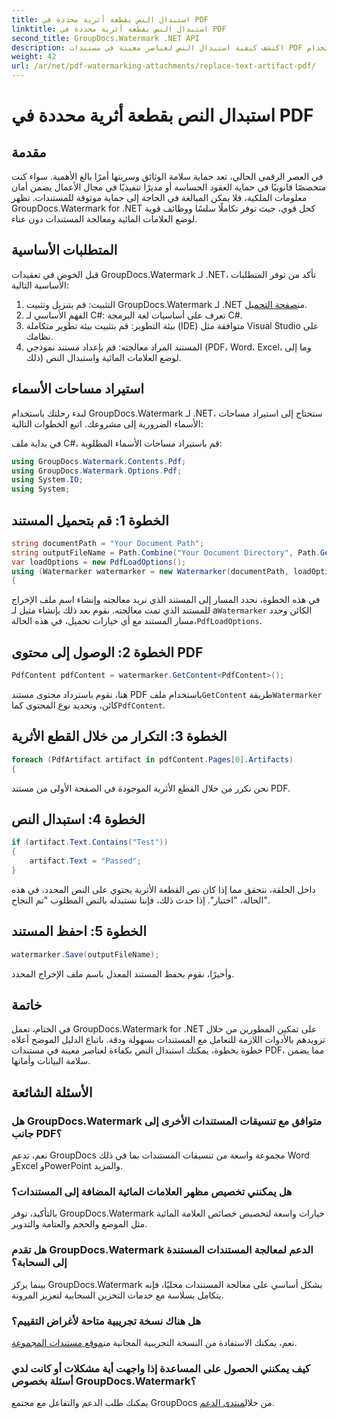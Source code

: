 ```yaml
---
title: استبدال النص بقطعة أثرية محددة في PDF
linktitle: استبدال النص بقطعة أثرية محددة في PDF
second_title: GroupDocs.Watermark .NET API
description: اكتشف كيفية استبدال النص لعناصر معينة في مستندات PDF باستخدام GroupDocs.Watermark لـ .NET. تعزيز أمن المستندات وسلامتها دون عناء.
weight: 42
url: /ar/net/pdf-watermarking-attachments/replace-text-artifact-pdf/
---
```


# استبدال النص بقطعة أثرية محددة في PDF

## مقدمة
في العصر الرقمي الحالي، تعد حماية سلامة الوثائق وسريتها أمرًا بالغ الأهمية. سواء كنت متخصصًا قانونيًا في حماية العقود الحساسة أو مديرًا تنفيذيًا في مجال الأعمال يضمن أمان معلومات الملكية، فلا يمكن المبالغة في الحاجة إلى حماية موثوقة للمستندات. تظهر GroupDocs.Watermark for .NET كحل قوي، حيث توفر تكاملًا سلسًا ووظائف قوية لوضع العلامات المائية ومعالجة المستندات دون عناء.
## المتطلبات الأساسية
قبل الخوض في تعقيدات GroupDocs.Watermark لـ .NET، تأكد من توفر المتطلبات الأساسية التالية:
1. التثبيت: قم بتنزيل وتثبيت GroupDocs.Watermark لـ .NET من[صفحة التحميل](https://releases.groupdocs.com/Watermark/net/).
2. الفهم الأساسي لـ C#: تعرف على أساسيات لغة البرمجة C#.
3. بيئة التطوير: قم بتثبيت بيئة تطوير متكاملة (IDE) متوافقة مثل Visual Studio على نظامك.
4. المستند المراد معالجته: قم بإعداد مستند نموذجي (PDF، Word، Excel، وما إلى ذلك) لوضع العلامات المائية واستبدال النص.

## استيراد مساحات الأسماء
لبدء رحلتك باستخدام GroupDocs.Watermark لـ .NET، ستحتاج إلى استيراد مساحات الأسماء الضرورية إلى مشروعك. اتبع الخطوات التالية:

في بداية ملف C#، قم باستيراد مساحات الأسماء المطلوبة:
```csharp
using GroupDocs.Watermark.Contents.Pdf;
using GroupDocs.Watermark.Options.Pdf;
using System.IO;
using System;
```
## الخطوة 1: قم بتحميل المستند
```csharp
string documentPath = "Your Document Path";
string outputFileName = Path.Combine("Your Document Directory", Path.GetFileName(documentPath));
var loadOptions = new PdfLoadOptions();
using (Watermarker watermarker = new Watermarker(documentPath, loadOptions))
{
```
 في هذه الخطوة، نحدد المسار إلى المستند الذي نريد معالجته وإنشاء اسم ملف الإخراج للمستند الذي تمت معالجته. نقوم بعد ذلك بإنشاء مثيل لـ a`Watermarker` الكائن وحدد مسار المستند مع أي خيارات تحميل، في هذه الحالة،`PdfLoadOptions`.
## الخطوة 2: الوصول إلى محتوى PDF
```csharp
PdfContent pdfContent = watermarker.GetContent<PdfContent>();
```
 هنا، نقوم باسترداد محتوى مستند PDF باستخدام ملف`GetContent` طريقة`Watermarker` كائن، وتحديد نوع المحتوى كما`PdfContent`.
## الخطوة 3: التكرار من خلال القطع الأثرية
```csharp
foreach (PdfArtifact artifact in pdfContent.Pages[0].Artifacts)
{
```
نحن نكرر من خلال القطع الأثرية الموجودة في الصفحة الأولى من مستند PDF.
## الخطوة 4: استبدال النص
```csharp
if (artifact.Text.Contains("Test"))
{
    artifact.Text = "Passed";
}
```
داخل الحلقة، نتحقق مما إذا كان نص القطعة الأثرية يحتوي على النص المحدد، في هذه الحالة، "اختبار". إذا حدث ذلك، فإننا نستبدله بالنص المطلوب "تم النجاح".
## الخطوة 5: احفظ المستند
```csharp
watermarker.Save(outputFileName);
```
وأخيرًا، نقوم بحفظ المستند المعدل باسم ملف الإخراج المحدد.

## خاتمة
في الختام، تعمل GroupDocs.Watermark for .NET على تمكين المطورين من خلال تزويدهم بالأدوات اللازمة للتعامل مع المستندات بسهولة ودقة. باتباع الدليل الموضح أعلاه خطوة بخطوة، يمكنك استبدال النص بكفاءة لعناصر معينة في مستندات PDF، مما يضمن سلامة البيانات وأمانها.
## الأسئلة الشائعة
### هل GroupDocs.Watermark متوافق مع تنسيقات المستندات الأخرى إلى جانب PDF؟
نعم، تدعم GroupDocs مجموعة واسعة من تنسيقات المستندات بما في ذلك Word وExcel وPowerPoint والمزيد.
### هل يمكنني تخصيص مظهر العلامات المائية المضافة إلى المستندات؟
بالتأكيد، توفر GroupDocs.Watermark خيارات واسعة لتخصيص خصائص العلامة المائية مثل الموضع والحجم والعتامة والتدوير.
### هل تقدم GroupDocs.Watermark الدعم لمعالجة المستندات المستندة إلى السحابة؟
بينما يركز GroupDocs.Watermark بشكل أساسي على معالجة المستندات محليًا، فإنه يتكامل بسلاسة مع خدمات التخزين السحابية لتعزيز المرونة.
### هل هناك نسخة تجريبية متاحة لأغراض التقييم؟
 نعم، يمكنك الاستفادة من النسخة التجريبية المجانية من[موقع مستندات المجموعة](https://releases.groupdocs.com/).
### كيف يمكنني الحصول على المساعدة إذا واجهت أية مشكلات أو كانت لدي أسئلة بخصوص GroupDocs.Watermark؟
 يمكنك طلب الدعم والتفاعل مع مجتمع GroupDocs من خلال[منتدى الدعم](https://forum.groupdocs.com/c/watermark/19).